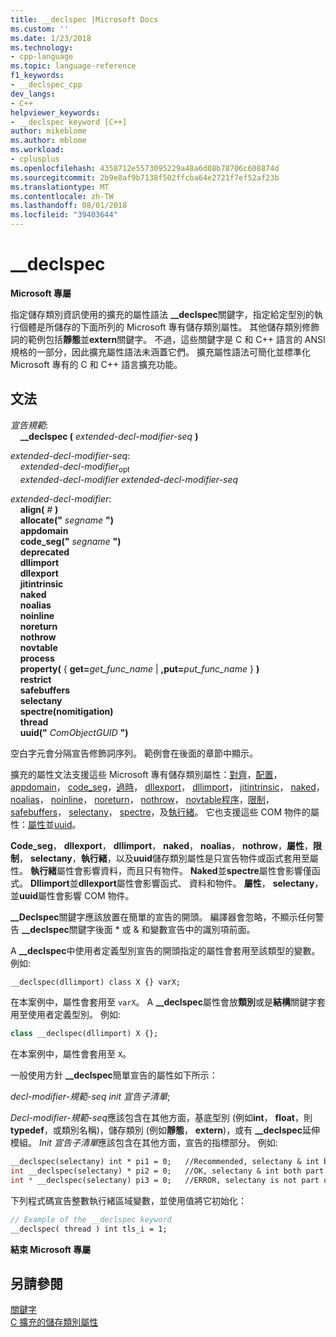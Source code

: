 ```yaml
---
title: __declspec |Microsoft Docs
ms.custom: ''
ms.date: 1/23/2018
ms.technology:
- cpp-language
ms.topic: language-reference
f1_keywords:
- __declspec_cpp
dev_langs:
- C++
helpviewer_keywords:
- __declspec keyword [C++]
author: mikeblome
ms.author: mblome
ms.workload:
- cplusplus
ms.openlocfilehash: 4358712e5573095229a48a6d08b78706c608874d
ms.sourcegitcommit: 2b9e8af9b7138f502ffcba64e2721f7ef52af23b
ms.translationtype: MT
ms.contentlocale: zh-TW
ms.lasthandoff: 08/01/2018
ms.locfileid: "39403644"
---
```

# <a name="declspec"></a>__declspec

**Microsoft 專屬**

指定儲存類別資訊使用的擴充的屬性語法 **__declspec**關鍵字，指定給定型別的執行個體是所儲存的下面所列的 Microsoft 專有儲存類別屬性。 其他儲存類別修飾詞的範例包括**靜態**並**extern**關鍵字。 不過，這些關鍵字是 C 和 C++ 語言的 ANSI 規格的一部分，因此擴充屬性語法未涵蓋它們。 擴充屬性語法可簡化並標準化 Microsoft 專有的 C 和 C++ 語言擴充功能。

## <a name="grammar"></a>文法

*宣告規範*:  
&nbsp;&nbsp;&nbsp;&nbsp;**__declspec (**  *extended-decl-modifier-seq*  **)**

*extended-decl-modifier-seq*:  
&nbsp;&nbsp;&nbsp;&nbsp;*extended-decl-modifier*<sub>opt</sub>  
&nbsp;&nbsp;&nbsp;&nbsp;*extended-decl-modifier* *extended-decl-modifier-seq*

*extended-decl-modifier*:  
&nbsp;&nbsp;&nbsp;&nbsp;**align(** *#* **)**  
&nbsp;&nbsp;&nbsp;&nbsp;**allocate("** *segname* **")**  
&nbsp;&nbsp;&nbsp;&nbsp;**appdomain**  
&nbsp;&nbsp;&nbsp;&nbsp;**code_seg("** *segname* **")**  
&nbsp;&nbsp;&nbsp;&nbsp;**deprecated**  
&nbsp;&nbsp;&nbsp;&nbsp;**dllimport**  
&nbsp;&nbsp;&nbsp;&nbsp;**dllexport**  
&nbsp;&nbsp;&nbsp;&nbsp;**jitintrinsic**  
&nbsp;&nbsp;&nbsp;&nbsp;**naked**  
&nbsp;&nbsp;&nbsp;&nbsp;**noalias**  
&nbsp;&nbsp;&nbsp;&nbsp;**noinline**  
&nbsp;&nbsp;&nbsp;&nbsp;**noreturn**  
&nbsp;&nbsp;&nbsp;&nbsp;**nothrow**  
&nbsp;&nbsp;&nbsp;&nbsp;**novtable**  
&nbsp;&nbsp;&nbsp;&nbsp;**process**  
&nbsp;&nbsp;&nbsp;&nbsp;**property(** { **get=**_get_func_name_ &#124; **,put=**_put_func_name_ } **)**  
&nbsp;&nbsp;&nbsp;&nbsp;**restrict**  
&nbsp;&nbsp;&nbsp;&nbsp;**safebuffers**  
&nbsp;&nbsp;&nbsp;&nbsp;**selectany**  
&nbsp;&nbsp;&nbsp;&nbsp;**spectre(nomitigation)**  
&nbsp;&nbsp;&nbsp;&nbsp;**thread**  
&nbsp;&nbsp;&nbsp;&nbsp;**uuid("** *ComObjectGUID* **")**  

空白字元會分隔宣告修飾詞序列。 範例會在後面的章節中顯示。

擴充的屬性文法支援這些 Microsoft 專有儲存類別屬性：[對齊](../cpp/align-cpp.md)，[配置](../cpp/allocate.md)， [appdomain](../cpp/appdomain.md)， [code_seg](../cpp/code-seg-declspec.md)，[過時](../cpp/deprecated-cpp.md)， [dllexport](../cpp/dllexport-dllimport.md)， [dllimport](../cpp/dllexport-dllimport.md)， [jitintrinsic](../cpp/jitintrinsic.md)， [naked](../cpp/naked-cpp.md)， [noalias](../cpp/noalias.md)， [noinline](../cpp/noinline.md)， [noreturn](../cpp/noreturn.md)， [nothrow](../cpp/nothrow-cpp.md)， [novtable](../cpp/novtable.md)[程序](../cpp/process.md)，[限制](../cpp/restrict.md)， [safebuffers](../cpp/safebuffers.md)， [selectany](../cpp/selectany.md)， [spectre](../cpp/spectre.md)，及[執行緒](../cpp/thread.md)。 它也支援這些 COM 物件的屬性：[屬性](../cpp/property-cpp.md)並[uuid](../cpp/uuid-cpp.md)。

**Code_seg**， **dllexport**， **dllimport**， **naked**， **noalias**， **nothrow**，**屬性**，**限制**， **selectany**，**執行緒**，以及**uuid**儲存類別屬性是只宣告物件或函式套用至屬性。 **執行緒**屬性會影響資料，而且只有物件。 **Naked**並**spectre**屬性會影響僅函式。 **Dllimport**並**dllexport**屬性會影響函式、 資料和物件。 **屬性**， **selectany**，並**uuid**屬性會影響 COM 物件。

**__Declspec**關鍵字應該放置在簡單的宣告的開頭。 編譯器會忽略，不顯示任何警告 **__declspec**關鍵字後面 * 或 & 和變數宣告中的識別項前面。

A **__declspec**中使用者定義型別宣告的開頭指定的屬性會套用至該類型的變數。 例如: 

```cpp
__declspec(dllimport) class X {} varX;
```

在本案例中，屬性會套用至 `varX`。 A **__declspec**屬性會放**類別**或是**結構**關鍵字套用至使用者定義型別。 例如: 

```cpp
class __declspec(dllimport) X {};
```

在本案例中，屬性會套用至 `X`。

一般使用方針 **__declspec**簡單宣告的屬性如下所示：

*decl-modifier-規範-seq* *init 宣告子清單*;

*Decl-modifier-規範-seq*應該包含在其他方面，基底型別 (例如**int**， **float**，則**typedef**，或類別名稱)，儲存類別 (例如**靜態**， **extern**)，或有 **__declspec**延伸模組。 *Init 宣告子清單*應該包含在其他方面，宣告的指標部分。 例如: 

```cpp
__declspec(selectany) int * pi1 = 0;   //Recommended, selectany & int both part of decl-specifier
int __declspec(selectany) * pi2 = 0;   //OK, selectany & int both part of decl-specifier
int * __declspec(selectany) pi3 = 0;   //ERROR, selectany is not part of a declarator
```

下列程式碼宣告整數執行緒區域變數，並使用值將它初始化：

```cpp
// Example of the __declspec keyword
__declspec( thread ) int tls_i = 1;
```

**結束 Microsoft 專屬**

## <a name="see-also"></a>另請參閱
 [關鍵字](../cpp/keywords-cpp.md)  
 [C 擴充的儲存類別屬性](../c-language/c-extended-storage-class-attributes.md)  